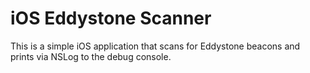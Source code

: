 # iOS Eddystone Scanner

This is a simple iOS application that scans for Eddystone beacons and prints via NSLog to the debug console.
